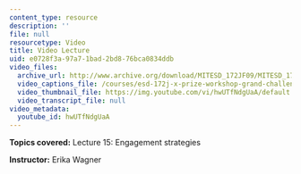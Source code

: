 ```yaml
---
content_type: resource
description: ''
file: null
resourcetype: Video
title: Video Lecture
uid: e0728f3a-97a7-1bad-2bd8-76bca0834ddb
video_files:
  archive_url: http://www.archive.org/download/MITESD_172JF09/MITESD_172JF09_lec15_300k.mp4
  video_captions_file: /courses/esd-172j-x-prize-workshop-grand-challenges-in-energy-fall-2009/a16aef73d3db5fa6afaa1555ba3eff59_hwUTfNdgUaA.vtt
  video_thumbnail_file: https://img.youtube.com/vi/hwUTfNdgUaA/default.jpg
  video_transcript_file: null
video_metadata:
  youtube_id: hwUTfNdgUaA
---
```


**Topics covered:** Lecture 15: Engagement strategies

**Instructor:** Erika Wagner